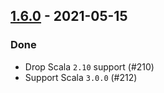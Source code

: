 ## [1.6.0](https://github.com/Kevin-Lee/just-fp/issues?utf8=%E2%9C%93&q=is%3Aissue+is%3Aclosed+milestone%3Amilestone15) - 2021-05-15

### Done
* Drop Scala `2.10` support (#210)
* Support Scala `3.0.0` (#212)

